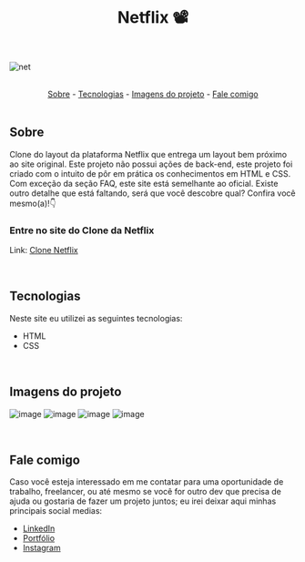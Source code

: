 <h1 align="center">Netflix 📽</h1>

<br>

![net](https://user-images.githubusercontent.com/75648386/195621316-3c297c33-b281-4b5a-8e19-5ae8b91e355d.gif)

<br>

<div align="center">
  <a href="#sobre">Sobre</a> -
  <a href="#tecnologias">Tecnologias</a> -
  <a href="#imagens-do-projeto">Imagens do projeto</a> -
  <a href="#fale-comigo">Fale comigo</a>
</div>

<br>

## Sobre

<p>Clone do layout da plataforma Netflix que entrega um layout bem próximo ao site original. Este projeto não possui ações de back-end, este projeto foi criado com o intuito de pôr em prática os conhecimentos em HTML e CSS.  Com exceção da seção FAQ, este site está semelhante ao oficial. Existe outro detalhe que está faltando, será que você descobre qual? Confira você mesmo(a)!👇
  
### Entre no site do Clone da Netflix

Link: <a href="https://luizmeraki.github.io/Netflix/netflix/" target="blank">Clone Netflix</a>

<br>

## Tecnologias

<p>Neste site eu utilizei as seguintes tecnologias:</p>

<ul>
  <li>HTML</li>
  <li>CSS</li>
</ul>

<br>
  
## Imagens do projeto

![image](https://user-images.githubusercontent.com/75648386/174412383-8fb11e42-537f-4547-bfef-2d6f33bad098.png)
![image](https://user-images.githubusercontent.com/75648386/174412385-91b296eb-244d-4842-92d2-b9845a4821f6.png)
![image](https://user-images.githubusercontent.com/75648386/174412386-545ffff3-4a7a-4c9a-a41d-f22116f660c5.png)
![image](https://user-images.githubusercontent.com/75648386/174412389-d4740938-2efc-4dc4-81be-6ed8a0d3b113.png)

<br>

## Fale comigo

<p>Caso você esteja interessado em me contatar para uma oportunidade de trabalho, freelancer, ou até mesmo se você for outro dev que precisa de ajuda ou gostaria de fazer
  um projeto juntos; eu irei deixar aqui minhas principais social medias:
</p>

<ul>
  <li><a href="https://www.linkedin.com/in/luiz-henrique-dev-frontend/" target="_blank">LinkedIn</a></li>
  <li><a href="https://portfolio-luizmeraki.vercel.app/" target="_blank">Portfólio</a></li>
  <li><a href="https://www.instagram.com/luizmeraki/" target="_blank">Instagram</a></li>
</ul>
